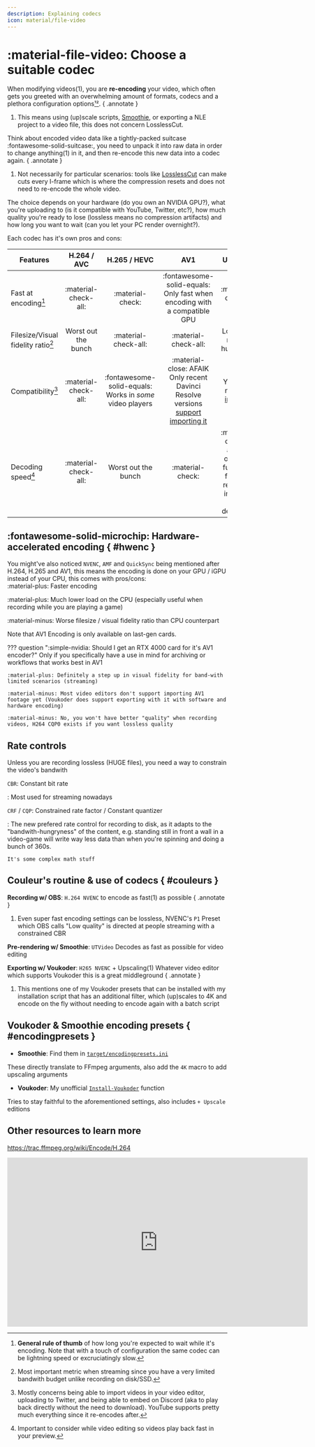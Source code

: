 ```yaml
---
description: Explaining codecs
icon: material/file-video
---
```


# :material-file-video: Choose a suitable codec


When modifying videos(1), you are **re-encoding** your video, which often gets you greeted with an overwhelming amount of formats, codecs and a plethora configuration options[¹](https://github.com/couleur-tweak-tips/smoothie-rs/blob/a917cbd61b8bcda73c672fa435c79e231b22fb14/target/encoding_presets.ini#L11-L26)[²](../assets/images/video/vegas-templates.png).
{ .annotate }

1. This means using (up)scale scripts, [Smoothie](./smoothie/index.md), or exporting a NLE project to a video file, this does not concern LosslessCut.

Think about encoded video data like a tightly-packed suitcase :fontawesome-solid-suitcase:, you need to unpack it into raw data in order to change anything(1) in it, and then re-encode this new data into a codec again.
{ .annotate }

1.  Not necessarily for particular scenarios: tools like [LosslessCut](https://mifi.no/losslesscut/) can make cuts every I-frame which is where the compression resets and does not need to re-encode the whole video.

The choice depends on your hardware (do you own an NVIDIA GPU?), what you're uploading to (is it compatible with YouTube, Twitter, etc?), 
how much quality you're ready to lose (lossless means no compression artifacts) and how long you want to wait (can you let your PC render overnight?).

Each codec has it's own pros and cons:


| Features                           |     H.264 / AVC      |                       H.265 / HEVC                       |                                                                           AV1                                                                           |                                               UTVideo                                               |
|------------------------------------|:--------------------:|:--------------------------------------------------------:|:-------------------------------------------------------------------------------------------------------------------------------------------------------:|:---------------------------------------------------------------------------------------------------:|
| Fast at encoding[^1]               | :material-check-all: |                     :material-check:                     |                                           :fontawesome-solid-equals: Only fast when encoding with a compatible GPU                                           |                                        :material-check-all:                                         |
| Filesize/Visual fidelity ratio[^2] | Worst out the bunch  |                   :material-check-all:                   |                                                                  :material-check-all:                                                                   |                                    Lossless,<br>makes huge files                                    |
| Compatibility[^3]                  | :material-check-all: | :fontawesome-solid-equals: Works in *some* video players | :material-close: AFAIK Only recent Davinci Resolve versions [support importing it](https://www.reddit.com/r/premiere/comments/10jh4gj/comment/jyvdd0i/) | You may need to [install it](https://github.com/umezawatakeshi/utvideo/releases/tag/utvideo-23.1.0) |
| Decoding speed[^4]                 | :material-check-all: |                   Worst out the bunch                    |                                                                    :material-check:                                                                     |       :material-check-all: It's only got full fat I-frames, resulting in super fast decoding        |

[^1]: **General rule of thumb** of how long you're expected to wait while it's encoding. Note that with a touch of configuration the same codec can be lightning speed or excruciatingly slow.
[^2]: Most important metric when streaming since you have a very limited bandwith budget unlike recording on disk/SSD.
[^3]: Mostly concerns being able to import videos in your video editor, uploading to Twitter, and being able to embed on Discord (aka to play back directly without the need to download). YouTube supports pretty much everything since it re-encodes after. 
[^4]: Important to consider while video editing so videos play back fast in your preview.


## :fontawesome-solid-microchip: Hardware-accelerated encoding { #hwenc }

You might've also noticed `NVENC`, `AMF` and `QuickSync` being mentioned after H.264, H.265 and AV1, this means the encoding is done on your GPU / iGPU instead of your CPU, this comes with pros/cons:
<br>
:material-plus: Faster encoding


:material-plus: Much lower load on the CPU (especially useful when recording while you are playing a game)

:material-minus: Worse filesize / visual fidelity ratio than CPU counterpart

Note that AV1 Encoding is only available on last-gen cards.


??? question ":simple-nvidia: Should I get an RTX 4000 card for it's AV1 encoder?"
    Only if you specifically have a use in mind for archiving or workflows that works best in AV1

    :material-plus: Definitely a step up in visual fidelity for band-with limited scenarios (streaming)

    :material-minus: Most video editors don't support importing AV1 footage yet (Voukoder does support exporting with it with software and hardware encoding)

    :material-minus: No, you won't have better "quality" when recording videos, H264 CQP0 exists if you want lossless quality

## Rate controls

Unless you are recording lossless (HUGE files), you need a way to constrain the video's bandwith

`CBR`: Constant bit rate

:   Most used for streaming nowadays

`CRF` / `CQP`: Constrained rate factor / Constant quantizer

:   The new prefered rate control for recording to disk, as it adapts to the "bandwith-hungryness" of the content, e.g. standing still in front a wall in a video-game will write way less data than when you're spinning and doing a bunch of 360s.

    It's some complex math stuff 

## Couleur's routine & use of codecs { #couleurs }

**Recording w/ OBS**: `H.264 NVENC` to encode as fast(1) as possible
{ .annotate }

1. Even super fast encoding settings can be lossless, NVENC's `P1` Preset which OBS calls "Low quality" is directed at people streaming with a constrained CBR

**Pre-rendering w/ Smoothie**:  `UTVideo` Decodes as fast as possible for video editing

**Exporting w/ Voukoder**: `H265 NVENC` + Upscaling(1) Whatever video editor which supports Voukoder this is a great middleground
{ .annotate }

1. This mentions one of my Voukoder presets that can be installed with my installation script that has an additional filter, which (up)scales to 4K and encode on the fly without needing to encode again with a batch script

## Voukoder & Smoothie encoding presets { #encodingpresets }

* **Smoothie**: Find them in [`target/encodingpresets.ini`](https://github.com/couleur-tweak-tips/smoothie-rs/blob/main/target/encoding_presets.ini)

These directly translate to FFmpeg arguments, also add the `4K` macro to add upscaling arguments 

* **Voukoder**: My unofficial [`Install-Voukoder`](https://github.com/couleur-tweak-tips/TweakList/blob/master/modules/Installers/Install-Voukoder.ps1#L232) function

Tries to stay faithful to the aforementioned settings, also includes `+ Upscale` editions

## Other resources to learn more

<https://trac.ffmpeg.org/wiki/Encode/H.264>


<iframe width="688" height="387" src="https://www.youtube-nocookie.com/embed/UKtgpKF2RyM?color=white" frameborder=0 allowfullscreen></iframe>
